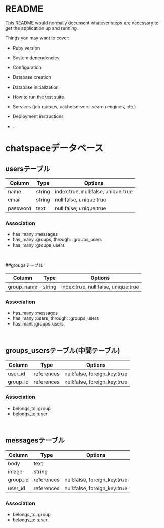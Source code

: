 # README

This README would normally document whatever steps are necessary to get the
application up and running.

Things you may want to cover:

* Ruby version

* System dependencies

* Configuration

* Database creation

* Database initialization

* How to run the test suite

* Services (job queues, cache servers, search engines, etc.)

* Deployment instructions

* ...

# chatspaceデータベース

## usersテーブル

|Column|Type|Options|
|------|----|-------|
|name|string|index:true, null:false, unique:true|
|email|string|null:false, unique:true|
|password|text|null:false, unique:true|

### Association
- has_many :messages
- has_many :groups, through: :groups_users
- has_many :groups_users
<br>

##groupsテーブル

|Column|Type|Options|
|------|----|-------|
|group_name|string|index:true, null:false, unique:true|

### Association
- has_many :messages
- has_many :users, through: :groups_users
- has_mant :groups_users
<br>

## groups_usersテーブル(中間テーブル)

|Column|Type|Options|
|------|----|-------|
|user_id|references|null:false, foreign_key:true|
|group_id|references|null:false, foreign_key:true|

### Association
- belongs_to :group
- belongs_to :user
<br>

## messagesテーブル

|Column|Type|Options|
|------|----|-------|
|body|text||
|image|string||
|group_id|references|null:false, foreign_key:true|
|user_id|references|null:false, foreign_key:true|

### Association
- belongs_to :group
- belongs_to :user